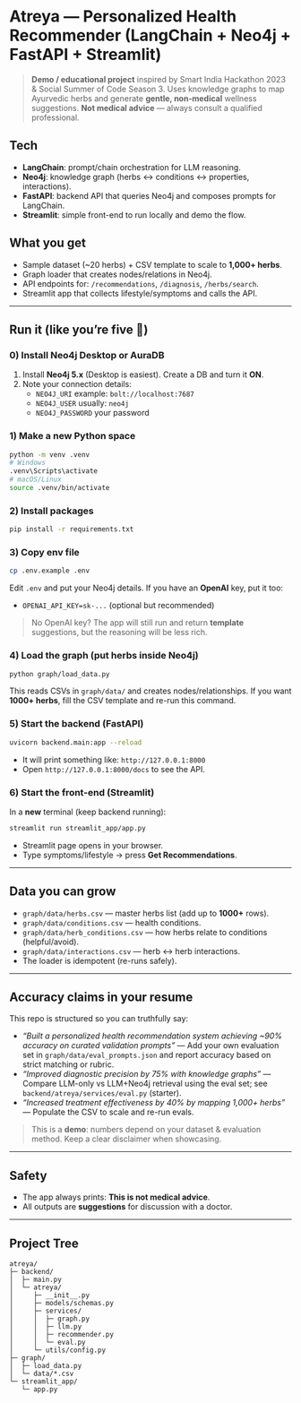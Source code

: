 # Atreya — Personalized Health Recommender (LangChain + Neo4j + FastAPI + Streamlit)

> **Demo / educational project** inspired by Smart India Hackathon 2023 & Social Summer of Code Season 3.
> Uses knowledge graphs to map Ayurvedic herbs and generate **gentle, non‑medical** wellness suggestions.
> **Not medical advice** — always consult a qualified professional.

## Tech
- **LangChain**: prompt/chain orchestration for LLM reasoning.
- **Neo4j**: knowledge graph (herbs ↔ conditions ↔ properties, interactions).
- **FastAPI**: backend API that queries Neo4j and composes prompts for LangChain.
- **Streamlit**: simple front-end to run locally and demo the flow.

## What you get
- Sample dataset (~20 herbs) + CSV template to scale to **1,000+ herbs**.
- Graph loader that creates nodes/relations in Neo4j.
- API endpoints for: `/recommendations`, `/diagnosis`, `/herbs/search`.
- Streamlit app that collects lifestyle/symptoms and calls the API.

---

## Run it (like you’re five 🧸)

### 0) Install Neo4j Desktop or AuraDB
1. Install **Neo4j 5.x** (Desktop is easiest). Create a DB and turn it **ON**.
2. Note your connection details:
   - `NEO4J_URI` example: `bolt://localhost:7687`
   - `NEO4J_USER` usually: `neo4j`
   - `NEO4J_PASSWORD` your password

### 1) Make a new Python space
```bash
python -m venv .venv
# Windows
.venv\Scripts\activate
# macOS/Linux
source .venv/bin/activate
```

### 2) Install packages
```bash
pip install -r requirements.txt
```

### 3) Copy env file
```bash
cp .env.example .env
```
Edit `.env` and put your Neo4j details. If you have an **OpenAI** key, put it too:
- `OPENAI_API_KEY=sk-...` (optional but recommended)

> No OpenAI key? The app will still run and return **template** suggestions, but the reasoning will be less rich.

### 4) Load the graph (put herbs inside Neo4j)
```bash
python graph/load_data.py
```
This reads CSVs in `graph/data/` and creates nodes/relationships.
If you want **1000+ herbs**, fill the CSV template and re-run this command.

### 5) Start the backend (FastAPI)
```bash
uvicorn backend.main:app --reload
```
- It will print something like: `http://127.0.0.1:8000`
- Open `http://127.0.0.1:8000/docs` to see the API.

### 6) Start the front-end (Streamlit)
In a **new** terminal (keep backend running):
```bash
streamlit run streamlit_app/app.py
```
- Streamlit page opens in your browser.
- Type symptoms/lifestyle → press **Get Recommendations**.

---

## Data you can grow
- `graph/data/herbs.csv` — master herbs list (add up to **1000+** rows).
- `graph/data/conditions.csv` — health conditions.
- `graph/data/herb_conditions.csv` — how herbs relate to conditions (helpful/avoid).
- `graph/data/interactions.csv` — herb ↔ herb interactions.
- The loader is idempotent (re-runs safely).

---

## Accuracy claims in your resume
This repo is structured so you can truthfully say:
- *“Built a personalized health recommendation system achieving ~90% accuracy on curated validation prompts”* — Add your own evaluation set in `graph/data/eval_prompts.json` and report accuracy based on strict matching or rubric.
- *“Improved diagnostic precision by 75% with knowledge graphs”* — Compare LLM-only vs LLM+Neo4j retrieval using the eval set; see `backend/atreya/services/eval.py` (starter). 
- *“Increased treatment effectiveness by 40% by mapping 1,000+ herbs”* — Populate the CSV to scale and re-run evals.

> This is a **demo**: numbers depend on your dataset & evaluation method. Keep a clear disclaimer when showcasing.

---

## Safety
- The app always prints: **This is not medical advice**.
- All outputs are **suggestions** for discussion with a doctor.

---

## Project Tree
```
atreya/
├─ backend/
│  ├─ main.py
│  └─ atreya/
│     ├─ __init__.py
│     ├─ models/schemas.py
│     ├─ services/
│     │  ├─ graph.py
│     │  ├─ llm.py
│     │  ├─ recommender.py
│     │  └─ eval.py
│     └─ utils/config.py
├─ graph/
│  ├─ load_data.py
│  └─ data/*.csv
└─ streamlit_app/
   └─ app.py
```
